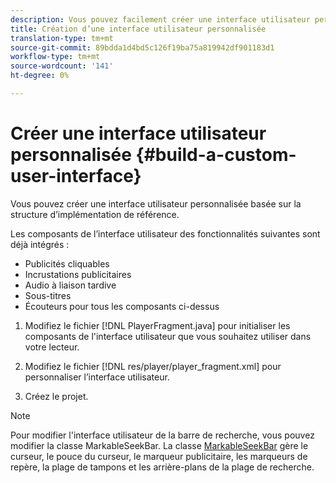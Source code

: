 ```yaml
---
description: Vous pouvez facilement créer une interface utilisateur personnalisée basée sur la structure d’implémentation de référence.
title: Création d’une interface utilisateur personnalisée
translation-type: tm+mt
source-git-commit: 89bdda1d4bd5c126f19ba75a819942df901183d1
workflow-type: tm+mt
source-wordcount: '141'
ht-degree: 0%

---
```



# Créer une interface utilisateur personnalisée {#build-a-custom-user-interface}

Vous pouvez créer une interface utilisateur personnalisée basée sur la structure d’implémentation de référence.

Les composants de l’interface utilisateur des fonctionnalités suivantes sont déjà intégrés :

* Publicités cliquables
* Incrustations publicitaires
* Audio à liaison tardive
* Sous-titres
* Écouteurs pour tous les composants ci-dessus

1. Modifiez le fichier [!DNL PlayerFragment.java] pour initialiser les composants de l&#39;interface utilisateur que vous souhaitez utiliser dans votre lecteur.

1. Modifiez le fichier [!DNL res/player/player_fragment.xml] pour personnaliser l’interface utilisateur.
1. Créez le projet.

>[!NOTE]
>
>Pour modifier l&#39;interface utilisateur de la barre de recherche, vous pouvez modifier la classe MarkableSeekBar. La classe [MarkableSeekBar](https://help.adobe.com/en_US/primetime/api/reference_implementation/android/javadoc/com/adobe/primetime/reference/ui/player/MarkableSeekBar.html) gère le curseur, le pouce du curseur, le marqueur publicitaire, les marqueurs de repère, la plage de tampons et les arrière-plans de la plage de recherche.
